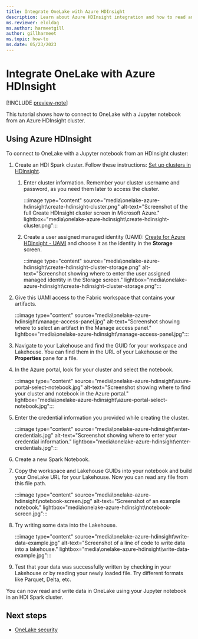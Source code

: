 ```yaml
---
title: Integrate OneLake with Azure HDInsight
description: Learn about Azure HDInsight integration and how to read and write data in OneLake using your Jupyter notebook in an HDInsight Spark cluster.
ms.reviewer: eloldag
ms.author: harmeetgill
author: gillharmeet
ms.topic: how-to
ms.date: 05/23/2023
---
```


# Integrate OneLake with Azure HDInsight

[!INCLUDE [preview-note](../includes/preview-note.md)]

This tutorial shows how to connect to OneLake with a Jupyter notebook from an Azure HDInsight cluster.

## Using Azure HDInsight

To connect to OneLake with a Jupyter notebook from an HDInsight cluster:

1. Create an HDI Spark cluster. Follow these instructions: [Set up clusters in HDInsight](/azure/hdinsight/hdinsight-hadoop-provision-linux-clusters).
   1. Enter cluster information. Remember your cluster username and password, as you need them later to access the cluster.

      :::image type="content" source="media\onelake-azure-hdinsight\create-hdinsight-cluster.png" alt-text="Screenshot of the full Create HDInsight cluster screen in Microsoft Azure." lightbox="media\onelake-azure-hdinsight\create-hdinsight-cluster.png":::

   1. Create a user assigned managed identity (UAMI): [Create for Azure HDInsight - UAMI](/azure/hdinsight/hdinsight-hadoop-use-data-lake-storage-gen2-portal) and choose it as the identity in the **Storage** screen.

      :::image type="content" source="media\onelake-azure-hdinsight\create-hdinsight-cluster-storage.png" alt-text="Screenshot showing where to enter the user assigned managed identity in the Storage screen." lightbox="media\onelake-azure-hdinsight\create-hdinsight-cluster-storage.png":::

1. Give this UAMI access to the Fabric workspace that contains your artifacts.

   :::image type="content" source="media\onelake-azure-hdinsight\manage-access-panel.jpg" alt-text="Screenshot showing where to select an artifact in the Manage access panel." lightbox="media\onelake-azure-hdinsight\manage-access-panel.jpg":::

1. Navigate to your Lakehouse and find the GUID for your workspace and Lakehouse. You can find them in the URL of your Lakehouse or the **Properties** pane for a file.

1. In the Azure portal, look for your cluster and select the notebook.

   :::image type="content" source="media\onelake-azure-hdinsight\azure-portal-select-notebook.jpg" alt-text="Screenshot showing where to find your cluster and notebook in the Azure portal." lightbox="media\onelake-azure-hdinsight\azure-portal-select-notebook.jpg":::

1. Enter the credential information you provided while creating the cluster.

   :::image type="content" source="media\onelake-azure-hdinsight\enter-credentials.jpg" alt-text="Screenshot showing where to enter your credential information." lightbox="media\onelake-azure-hdinsight\enter-credentials.jpg":::

1. Create a new Spark Notebook.

1. Copy the workspace and Lakehouse GUIDs into your notebook and build your OneLake URL for your Lakehouse. Now you can read any file from this file path.

   :::image type="content" source="media\onelake-azure-hdinsight\notebook-screen.jpg" alt-text="Screenshot of an example notebook." lightbox="media\onelake-azure-hdinsight\notebook-screen.jpg":::

1. Try writing some data into the Lakehouse.

   :::image type="content" source="media\onelake-azure-hdinsight\write-data-example.jpg" alt-text="Screenshot of a line of code to write data into a lakehouse." lightbox="media\onelake-azure-hdinsight\write-data-example.jpg":::

1. Test that your data was successfully written by checking in your Lakehouse or by reading your newly loaded file. Try different formats like Parquet, Delta, etc.

You can now read and write data in OneLake using your Jupyter notebook in an HDI Spark cluster.

## Next steps

- [OneLake security](onelake-security.md)
